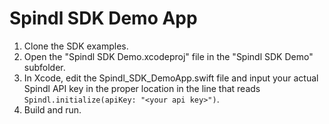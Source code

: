 # Spindl SDK Demo App

1. Clone the SDK examples.
2. Open the "Spindl SDK Demo.xcodeproj" file in the "Spindl SDK Demo" subfolder.
3. In Xcode, edit the Spindl_SDK_DemoApp.swift file and input your actual Spindl API key in the proper location in the line that reads `Spindl.initialize(apiKey: "<your api key>")`.
4. Build and run.